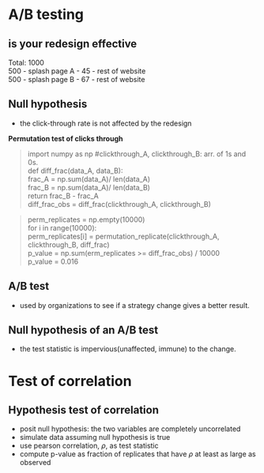 # A/B testing
## is your redesign effective

Total: 1000  
500 - splash page A - 45 - rest of website  
500 - splash page B - 67 - rest of website

## Null hypothesis
- the click-through rate is not affected by the redesign

__Permutation test of clicks through__
> import numpy as np #clickthrough_A, clickthrough_B: arr. of 1s and 0s.  
> def diff_frac(data_A, data_B):  
> frac_A = np.sum(data_A)/ len(data_A)  
> frac_B = np.sum(data_A)/ len(data_B)  
> return frac_B - frac_A  
> diff_frac_obs = diff_frac(clickthrough_A, clickthrough_B)

> perm_replicates = np.empty(10000)  
> for i in range(10000):  
> perm_replicates[i] = permutation_replicate(clickthrough_A, clickthrough_B, diff_frac)  
> p_value = np.sum(erm_replicates >= diff_frac_obs) / 10000  
> p_value = 0.016

## A/B test
- used by organizations to see if a strategy change gives a better result.
## Null hypothesis of an A/B test
- the test statistic is impervious(unaffected, immune) to the change.

# Test of correlation
## Hypothesis test of correlation
- posit null hypothesis: the two variables are completely uncorrelated
- simulate data assuming null hypothesis is true
- use pearson correlation, $\rho$, as test statistic
- compute p-value as fraction of replicates that have $\rho$ at least as large as observed